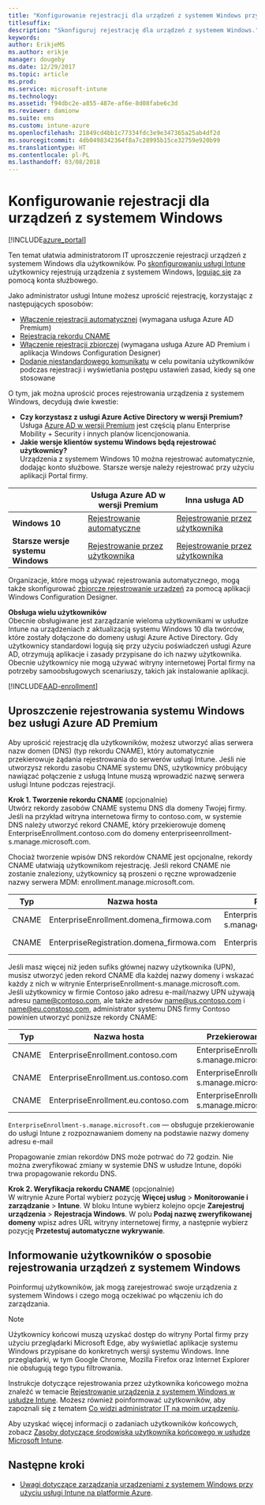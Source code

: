 ```yaml
---
title: "Konfigurowanie rejestracji dla urządzeń z systemem Windows przy użyciu usługi Microsoft Intune"
titlesuffix: 
description: "Skonfiguruj rejestrację dla urządzeń z systemem Windows."
keywords: 
author: ErikjeMS
ms.author: erikje
manager: dougeby
ms.date: 12/29/2017
ms.topic: article
ms.prod: 
ms.service: microsoft-intune
ms.technology: 
ms.assetid: f94dbc2e-a855-487e-af6e-8d08fabe6c3d
ms.reviewer: damionw
ms.suite: ems
ms.custom: intune-azure
ms.openlocfilehash: 21849cd4bb1c77334fdc3e9e347365a25ab4df2d
ms.sourcegitcommit: 4db0498342364f8a7c28995b15ce32759e920b99
ms.translationtype: HT
ms.contentlocale: pl-PL
ms.lasthandoff: 03/08/2018
---
```

# <a name="set-up-enrollment-for-windows-devices"></a>Konfigurowanie rejestracji dla urządzeń z systemem Windows

[!INCLUDE[azure_portal](./includes/azure_portal.md)]

Ten temat ułatwia administratorom IT uproszczenie rejestracji urządzeń z systemem Windows dla użytkowników. Po [skonfigurowaniu usługi Intune](setup-steps.md) użytkownicy rejestrują urządzenia z systemem Windows, [logując się](https://docs.microsoft.com/intune-user-help/enroll-your-device-in-intune-windows) za pomocą konta służbowego.  

Jako administrator usługi Intune możesz uprościć rejestrację, korzystając z następujących sposobów:
- [Włączenie rejestracji automatycznej](#enable-windows-10-automatic-enrollment) (wymagana usługa Azure AD Premium)
- [Rejestracja rekordu CNAME](#simplify-windows-enrollment-without-azure-ad-premium)
- [Włączenie rejestracji zbiorczej](windows-bulk-enroll.md) (wymagana usługa Azure AD Premium i aplikacja Windows Configuration Designer)
- [Dodanie niestandardowego komunikatu](windows-enrollment-status.md) w celu powitania użytkowników podczas rejestracji i wyświetlania postępu ustawień zasad, kiedy są one stosowane

O tym, jak można uprościć proces rejestrowania urządzenia z systemem Windows, decydują dwie kwestie:

- **Czy korzystasz z usługi Azure Active Directory w wersji Premium?** <br>Usługa [Azure AD w wersji Premium](https://docs.microsoft.com/azure/active-directory/active-directory-get-started-premium) jest częścią planu Enterprise Mobility + Security i innych planów licencjonowania.
- **Jakie wersje klientów systemu Windows będą rejestrować użytkownicy?** <br>Urządzenia z systemem Windows 10 można rejestrować automatycznie, dodając konto służbowe. Starsze wersje należy rejestrować przy użyciu aplikacji Portal firmy.

||**Usługa Azure AD w wersji Premium**|**Inna usługa AD**|
|----------|---------------|---------------|  
|**Windows 10**|[Rejestrowanie automatyczne](#enable-windows-10-automatic-enrollment) |[Rejestrowanie przez użytkownika](#enable-windows-enrollment-without-azure-ad-premium)|
|**Starsze wersje systemu Windows**|[Rejestrowanie przez użytkownika](#enable-windows-enrollment-without-azure-ad-premium)|[Rejestrowanie przez użytkownika](#enable-windows-enrollment-without-azure-ad-premium)|

Organizacje, które mogą używać rejestrowania automatycznego, mogą także skonfigurować [zbiorcze rejestrowanie urządzeń](windows-bulk-enroll.md) za pomocą aplikacji Windows Configuration Designer.

**Obsługa wielu użytkowników**<br>
Obecnie obsługiwane jest zarządzanie wieloma użytkownikami w usłudze Intune na urządzeniach z aktualizacją systemu Windows 10 dla twórców, które zostały dołączone do domeny usługi Azure Active Directory. Gdy użytkownicy standardowi logują się przy użyciu poświadczeń usługi Azure AD, otrzymują aplikacje i zasady przypisane do ich nazwy użytkownika. Obecnie użytkownicy nie mogą używać witryny internetowej Portal firmy na potrzeby samoobsługowych scenariuszy, takich jak instalowanie aplikacji.

[!INCLUDE[AAD-enrollment](./includes/win10-automatic-enrollment-aad.md)]

## <a name="simplify-windows-enrollment-without-azure-ad-premium"></a>Uproszczenie rejestrowania systemu Windows bez usługi Azure AD Premium
Aby uprościć rejestrację dla użytkowników, możesz utworzyć alias serwera nazw domen (DNS) (typ rekordu CNAME), który automatycznie przekierowuje żądania rejestrowania do serwerów usługi Intune. Jeśli nie utworzysz rekordu zasobu CNAME systemu DNS, użytkownicy próbujący nawiązać połączenie z usługą Intune muszą wprowadzić nazwę serwera usługi Intune podczas rejestracji.

**Krok 1. Tworzenie rekordu CNAME** (opcjonalnie)<br>
Utwórz rekordy zasobów CNAME systemu DNS dla domeny Twojej firmy. Jeśli na przykład witryna internetowa firmy to contoso.com, w systemie DNS należy utworzyć rekord CNAME, który przekierowuje domenę EnterpriseEnrollment.contoso.com do domeny enterpriseenrollment-s.manage.microsoft.com.

Chociaż tworzenie wpisów DNS rekordów CNAME jest opcjonalne, rekordy CNAME ułatwiają użytkownikom rejestrację. Jeśli rekord CNAME nie zostanie znaleziony, użytkownicy są proszeni o ręczne wprowadzenie nazwy serwera MDM: enrollment.manage.microsoft.com.

|Typ|Nazwa hosta|Przekierowanie na|TTL|
|----------|---------------|---------------|---|
|CNAME|EnterpriseEnrollment.domena_firmowa.com|EnterpriseEnrollment-s.manage.microsoft.com| 1 godzina|
|CNAME|EnterpriseRegistration.domena_firmowa.com|EnterpriseRegistration.windows.net|1 godzina|

Jeśli masz więcej niż jeden sufiks głównej nazwy użytkownika (UPN), musisz utworzyć jeden rekord CNAME dla każdej nazwy domeny i wskazać każdy z nich w witrynie EnterpriseEnrollment-s.manage.microsoft.com. Jeśli użytkownicy w firmie Contoso jako adresu e-mail/nazwy UPN używają adresu name@contoso.com, ale także adresów name@us.contoso.com i name@eu.constoso.com, administrator systemu DNS firmy Contoso powinien utworzyć poniższe rekordy CNAME:

|Typ|Nazwa hosta|Przekierowanie na|TTL|  
|----------|---------------|---------------|---|
|CNAME|EnterpriseEnrollment.contoso.com|EnterpriseEnrollment-s.manage.microsoft.com|1 godzina|
|CNAME|EnterpriseEnrollment.us.contoso.com|EnterpriseEnrollment-s.manage.microsoft.com|1 godzina|
|CNAME|EnterpriseEnrollment.eu.contoso.com|EnterpriseEnrollment-s.manage.microsoft.com| 1 godzina|

`EnterpriseEnrollment-s.manage.microsoft.com` — obsługuje przekierowanie do usługi Intune z rozpoznawaniem domeny na podstawie nazwy domeny adresu e-mail

Propagowanie zmian rekordów DNS może potrwać do 72 godzin. Nie można zweryfikować zmiany w systemie DNS w usłudze Intune, dopóki trwa propagowanie rekordu DNS.

**Krok 2. Weryfikacja rekordu CNAME** (opcjonalnie)<br>
W witrynie Azure Portal wybierz pozycję **Więcej usług** > **Monitorowanie i zarządzanie** > **Intune**. W bloku Intune wybierz kolejno opcje **Zarejestruj urządzenia** > **Rejestracja Windows**. W polu **Podaj nazwę zweryfikowanej domeny** wpisz adres URL witryny internetowej firmy, a następnie wybierz pozycję **Przetestuj automatyczne wykrywanie**.

## <a name="tell-users-how-to-enroll-windows-devices"></a>Informowanie użytkowników o sposobie rejestrowania urządzeń z systemem Windows
Poinformuj użytkowników, jak mogą zarejestrować swoje urządzenia z systemem Windows i czego mogą oczekiwać po włączeniu ich do zarządzania.

> [!NOTE]
> Użytkownicy końcowi muszą uzyskać dostęp do witryny Portal firmy przy użyciu przeglądarki Microsoft Edge, aby wyświetlać aplikacje systemu Windows przypisane do konkretnych wersji systemu Windows. Inne przeglądarki, w tym Google Chrome, Mozilla Firefox oraz Internet Explorer nie obsługują tego typu filtrowania.

Instrukcje dotyczące rejestrowania przez użytkownika końcowego można znaleźć w temacie [Rejestrowanie urządzenia z systemem Windows w usłudze Intune](https://docs.microsoft.com/intune-user-help/enroll-your-device-in-intune-windows). Możesz również poinformować użytkowników, aby zapoznali się z tematem [Co widzi administrator IT na moim urządzeniu](https://docs.microsoft.com/intune-user-help/what-can-your-it-administrator-see-when-you-enroll-your-device-in-intune-windows).

Aby uzyskać więcej informacji o zadaniach użytkowników końcowych, zobacz [Zasoby dotyczące środowiska użytkownika końcowego w usłudze Microsoft Intune](end-user-educate.md).

## <a name="next-steps"></a>Następne kroki

- [Uwagi dotyczące zarządzania urządzeniami z systemem Windows przy użyciu usługi Intune na platformie Azure](/intune-classic/deploy-use/intune-on-azure).
